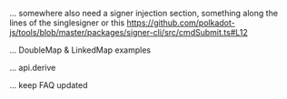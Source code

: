 ... somewhere also need a signer injection section, something along the lines of the singlesigner or this https://github.com/polkadot-js/tools/blob/master/packages/signer-cli/src/cmdSubmit.ts#L12

... DoubleMap & LinkedMap examples

... api.derive

... keep FAQ updated
